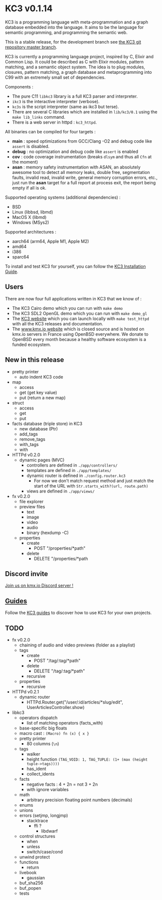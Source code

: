 # KC3 v0.1.14

KC3 is a programming language with meta-programmation and a graph
database embedded into the language. It aims to be the language
for semantic programming, and programming the semantic web.

This is a stable release, for the development branch see
[the KC3 git repository master branch](https://git.kmx.io/kc3-lang/kc3).

KC3 is currently a programming language project, inspired by C, Elixir
and Common Lisp. It could be described as C with Elixir modules,
pattern matching, and a semantic object system. The idea is to plug
modules, closures, pattern matching, a graph database and
metaprogramming into C99 with an extremely small set of dependencies.

Components :
 - The pure C11 `libkc3` library is a full KC3 parser and interpreter.
 - `ikc3` is the interactive interpreter (verbose).
 - `kc3s` is the script interpreter (same as ikc3 but terse).
 - There are several C libraries which are installed in `lib/kc3/0.1`
   using the `make lib_links` command.
 - There is a web server in httpd : `kc3_httpd`.

All binaries can be compiled for four targets :
 - __main__ : speed optimizations from GCC/Clang -O2 and
   debug code like `assert` is disabled.
 - __debug__ : no optimization and debug code like `assert` is enabled
 - __cov__ : code coverage instrumentation (breaks `dlsym` and thus
   all `Cfn` at the moment)
 - __asan__ : memory safety instrumentation with ASAN, an absolutely
   awesome tool to detect all memory leaks, double free, segmentation
   faults, invalid read, invalid write, general memory corruption
   errors, etc., just run the __asan__ target for a full report at
   process exit, the report being empty if all is ok.

Supported operating systems (additional dependencies) :
 - BSD
 - Linux (libbsd, libmd)
 - MacOS X (libmd)
 - Windows (MSys2)

Supported architectures :
 - aarch64 (arm64, Apple M1, Apple M2)
 - amd64
 - i386
 - sparc64

To install and test KC3 for yourself, you can follow the
[KC3 Installation Guide](https://kc3-lang.org/doc/3_Guides/3.1_Install).

## Users

There are now four full applications written in KC3 that we know of :
 - The KC3 Cairo demo which you can run with `make demo`
 - The KC3 SDL2 OpenGL demo which you can run with `make demo_gl`
 - The [KC3 website](https://kc3-lang.org/) which you can launch
   locally with `make test_httpd` with all the KC3 releases and
   documentation.
 - The [www.kmx.io website](https://www.kmx.io/) which is closed
   source and is hosted on kmx.io servers in France using OpenBSD
   everywhere. We donate to OpenBSD every month because a healthy
   software ecosystem is a funded ecosystem.


## New in this release

 - pretty printer
   - auto indent KC3 code
 - map
   - access
   - get (get key value)
   - put (return a new map)
 - struct
   - access
   - get
   - put
 - facts database (triple store) in KC3
   - new database (Ptr)
   - add_tags
   - remove_tags
   - with_tags
   - with
 - HTTPd v0.2.0
   - dynamic pages (MVC)
     - controllers are defined in `./app/controllers/`
     - templates are defined in `./app/templates/`
     - dynamic router is defined in `./config.router.kc3`
       - For now we don't match request method and just match the start of
         the URL with `Str.starts_with?(url, route.path)`
     - views are defined in `./app/views/`
 - fx v0.2.0
   - file explorer
   - preview files
     - text
     - image
     - video
     - audio
     - binary (hexdump -C)
   - properties
     - create
       - POST "/properties/*path"
     - delete
       - DELETE "/properties/*path


## Discord invite

[Join us on kmx.io Discord server !](https://discord.gg/A4MWkpUDsG)


## [Guides](https://kc3-lang.org/doc/3_Guides)

Follow the [KC3 guides](https://kc3-lang.org/doc/3_Guides)
to discover how to use KC3 for your own projects.


## TODO

 - fx v0.2.0
   - chaining of audio and video previews (folder as a playlist)
   - tags
     - create
       - POST "/tag/:tag/*path"
     - delete
       - DELETE "/tag/:tag/*path"
     - recursive
   - properties
     - recursive
 - HTTPd v0.2.1
   - dynamic router
     - HTTPd.Router.get("/user/:id/articles/*slug/edit", UserArticlesController.show)
 - libkc3
   - operators dispatch
     - list of matching operators (facts_with)
   - base-specific big floats
   - macro cast : `(Macro) fn (x) { x }`
   - pretty printer
     - 80 columns (`\n`)
   - tags
     - walker
     - height function `(TAG_VOID: 1, TAG_TUPLE: (1+ (max (height tuple->tags))))`
     - has_ident
     - collect_idents
   - facts
     - negative facts : 4 + 2n = not 3 + 2n
     - with ignore variables
   - math
     - arbitrary precision floating point numbers (decimals)
   - enums
   - unions
   - errors (setjmp, longjmp)
     - stacktrace
       - ffi ?
         - libdwarf
   - control structures
     - when
     - unless
     - switch/case/cond
   - unwind protect
   - functions
     - return
   - livebook
     - gaussian
   - buf_sha256
   - buf_popen
   - tests

